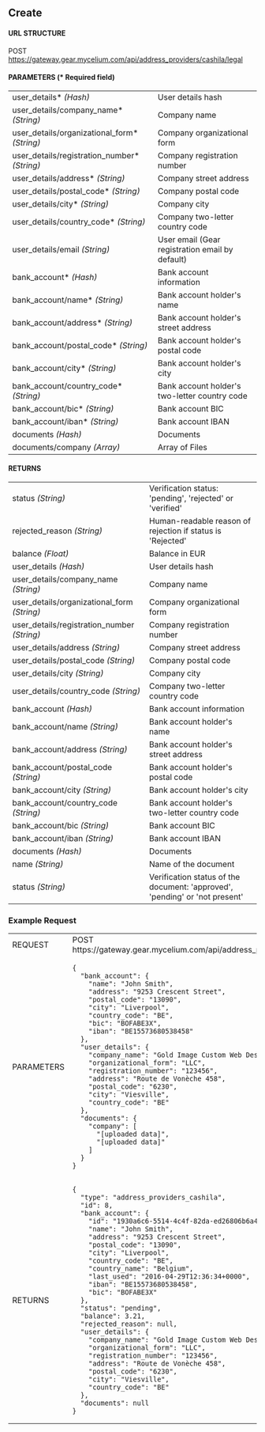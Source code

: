 ## Create

#### URL STRUCTURE

POST https://gateway.gear.mycelium.com/api/address_providers/cashila/legal

#### PARAMETERS (* Required field)

<table>
  <tr>
    <td>user_details* <i>(Hash)</i></td>
    <td>User details hash</td>
  <tr>
    <td>user_details/company_name* <i>(String)</i></td>
    <td>Company name</td>
  <tr>
    <td>user_details/organizational_form* <i>(String)</i></td>
    <td>Company organizational form</td>
  <tr>
    <td>user_details/registration_number* <i>(String)</i></td>
    <td>Company registration number</td>
  <tr>
    <td>user_details/address* <i>(String)</i></td>
    <td>Company street address</td>
  <tr>
    <td>user_details/postal_code* <i>(String)</i></td>
    <td>Company postal code</td>
  <tr>
    <td>user_details/city* <i>(String)</i></td>
    <td>Company city</td>
  <tr>
    <td>user_details/country_code* <i>(String)</i></td>
    <td>Company two-letter country code</td>
  <tr>
    <td>user_details/email <i>(String)</i></td>
    <td>User email (Gear registration email by default)</td>
  <tr>
    <td>bank_account* <i>(Hash)</i></td>
    <td>Bank account information</td>
  <tr>
    <td>bank_account/name* <i>(String)</i></td>
    <td>Bank account holder&#39;s name</td>
  <tr>
    <td>bank_account/address* <i>(String)</i></td>
    <td>Bank account holder&#39;s street address</td>
  <tr>
    <td>bank_account/postal_code* <i>(String)</i></td>
    <td>Bank account holder&#39;s postal code</td>
  <tr>
    <td>bank_account/city* <i>(String)</i></td>
    <td>Bank account holder&#39;s city</td>
  <tr>
    <td>bank_account/country_code* <i>(String)</i></td>
    <td>Bank account holder&#39;s two-letter country code</td>
  <tr>
    <td>bank_account/bic* <i>(String)</i></td>
    <td>Bank account BIC</td>
  <tr>
    <td>bank_account/iban* <i>(String)</i></td>
    <td>Bank account IBAN</td>
  <tr>
    <td>documents <i>(Hash)</i></td>
    <td>Documents</td>
  <tr>
    <td>documents/company <i>(Array)</i></td>
    <td>Array of Files</td>
</table>

#### RETURNS

<table>
  <tr>
    <td>status <i>(String)</i></td>
    <td>Verification status: &#39;pending&#39;, &#39;rejected&#39; or &#39;verified&#39;</td>
  <tr>
    <td>rejected_reason <i>(String)</i></td>
    <td>Human-readable reason of rejection if status is &#39;Rejected&#39;</td>
  <tr>
    <td>balance <i>(Float)</i></td>
    <td>Balance in EUR</td>
  <tr>
    <td>user_details <i>(Hash)</i></td>
    <td>User details hash</td>
  <tr>
    <td>user_details/company_name <i>(String)</i></td>
    <td>Company name</td>
  <tr>
    <td>user_details/organizational_form <i>(String)</i></td>
    <td>Company organizational form</td>
  <tr>
    <td>user_details/registration_number <i>(String)</i></td>
    <td>Company registration number</td>
  <tr>
    <td>user_details/address <i>(String)</i></td>
    <td>Company street address</td>
  <tr>
    <td>user_details/postal_code <i>(String)</i></td>
    <td>Company postal code</td>
  <tr>
    <td>user_details/city <i>(String)</i></td>
    <td>Company city</td>
  <tr>
    <td>user_details/country_code <i>(String)</i></td>
    <td>Company two-letter country code</td>
  <tr>
    <td>bank_account <i>(Hash)</i></td>
    <td>Bank account information</td>
  <tr>
    <td>bank_account/name <i>(String)</i></td>
    <td>Bank account holder&#39;s name</td>
  <tr>
    <td>bank_account/address <i>(String)</i></td>
    <td>Bank account holder&#39;s street address</td>
  <tr>
    <td>bank_account/postal_code <i>(String)</i></td>
    <td>Bank account holder&#39;s postal code</td>
  <tr>
    <td>bank_account/city <i>(String)</i></td>
    <td>Bank account holder&#39;s city</td>
  <tr>
    <td>bank_account/country_code <i>(String)</i></td>
    <td>Bank account holder&#39;s two-letter country code</td>
  <tr>
    <td>bank_account/bic <i>(String)</i></td>
    <td>Bank account BIC</td>
  <tr>
    <td>bank_account/iban <i>(String)</i></td>
    <td>Bank account IBAN</td>
  <tr>
    <td>documents <i>(Hash)</i></td>
    <td>Documents</td>
  <tr>
    <td>name <i>(String)</i></td>
    <td>Name of the document</td>
  <tr>
    <td>status <i>(String)</i></td>
    <td>Verification status of the document: &#39;approved&#39;, &#39;pending&#39; or &#39;not present&#39;</td>
</table>

### Example Request

<table>
  <tr>
    <td>REQUEST</td>
    <td>POST https://gateway.gear.mycelium.com/api/address_providers/cashila/legal</td>
  <tr>
    <td>PARAMETERS</td>
    <td><pre><code>{
  &quot;bank_account&quot;: {
    &quot;name&quot;: &quot;John Smith&quot;,
    &quot;address&quot;: &quot;9253 Crescent Street&quot;,
    &quot;postal_code&quot;: &quot;13090&quot;,
    &quot;city&quot;: &quot;Liverpool&quot;,
    &quot;country_code&quot;: &quot;BE&quot;,
    &quot;bic&quot;: &quot;BOFABE3X&quot;,
    &quot;iban&quot;: &quot;BE15573680538458&quot;
  },
  &quot;user_details&quot;: {
    &quot;company_name&quot;: &quot;Gold Image Custom Web Design&quot;,
    &quot;organizational_form&quot;: &quot;LLC&quot;,
    &quot;registration_number&quot;: &quot;123456&quot;,
    &quot;address&quot;: &quot;Route de Vonèche 458&quot;,
    &quot;postal_code&quot;: &quot;6230&quot;,
    &quot;city&quot;: &quot;Viesville&quot;,
    &quot;country_code&quot;: &quot;BE&quot;
  },
  &quot;documents&quot;: {
    &quot;company&quot;: [
      &quot;[uploaded data]&quot;,
      &quot;[uploaded data]&quot;
    ]
  }
}</code></pre></td>
  <tr>
    <td>RETURNS</td>
    <td><pre><code>{
  "type": "address_providers_cashila",
  "id": 8,
  "bank_account": {
    "id": "1930a6c6-5514-4c4f-82da-ed26806b6a49",
    "name": "John Smith",
    "address": "9253 Crescent Street",
    "postal_code": "13090",
    "city": "Liverpool",
    "country_code": "BE",
    "country_name": "Belgium",
    "last_used": "2016-04-29T12:36:34+0000",
    "iban": "BE15573680538458",
    "bic": "BOFABE3X"
  },
  "status": "pending",
  "balance": 3.21,
  "rejected_reason": null,
  "user_details": {
    "company_name": "Gold Image Custom Web Design",
    "organizational_form": "LLC",
    "registration_number": "123456",
    "address": "Route de Vonèche 458",
    "postal_code": "6230",
    "city": "Viesville",
    "country_code": "BE"
  },
  "documents": null
}</code></pre></td>
</table>

